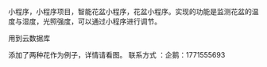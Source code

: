 小程序，小程序项目，智能花盆小程序，花盆小程序。实现的功能是监测花盆的温度与湿度，光照强度，可以通过小程序进行调节。

用到云数据库


添加了两种花作为例子，详情请看图。   联系方式 ：企鹅：1771555693


